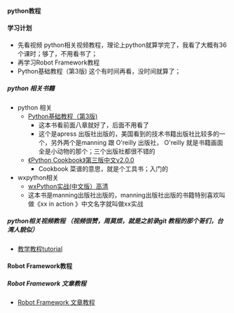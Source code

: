 ####    python教程
####    学习计划
*   先看视频 python相关视频教程，理论上python就算学完了，我看了大概有36个课时；够了，不用看书了；
*   再学习Robot Framework教程
*   Python基础教程（第3版) 这个有时间再看，没时间就算了；
#####   python 相关书籍
 *  python 相关
    *   [Python基础教程（第3版)](ebook/Python基础教程.pdf) 
        *   这本书看前面八章就好了，后面不用看了 
        *   这个是apress 出版社出版的，美国看到的技术书籍出版社比较多的一个，另外两个是manning 跟 O'reilly 出版社，
        O'reilly 就是书籍画面全是小动物的那个；三个出版社都很不错的
    *   [《Python Cookbook》第三版中文v2.0.0](ebook/PythonCookbook.pdf)
        *    Cookbook 菜谱的意思，就是个工具书；入门的
 *  wxpython相关
    *   [wxPython实战(中文版）高清](ebook/wxPython实战.pdf)
    *   这本书是manning出版社出版的，manning出版社出版的书籍特别喜欢叫做《xx in action 》中文名字就叫做xx实战 
 #####  python相关视频教程 （视频很赞，周莫烦，就是之前录git 教程的那个哥们，台湾人貌似）
 *  [教学教程tutorial](https://v.youku.com/v_show/id_XMTU4Mjg2Njg4MA==.html?spm=a2hzp.8253876.0.0&f=27312381) 
 
 ####   Robot Framework教程
 #####  Robot Framework 文章教程
 *  [Robot Framework 文章教程]( http://www.testclass.net/rf/) 
 
 
